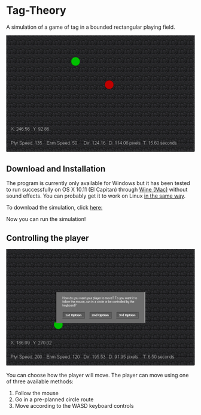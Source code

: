 # Tag-Theory

A simulation of a game of tag in a bounded rectangular playing field.

<img src="/img/mode2-1.png" alt="Example Simulation" width="625"/>

## Download and Installation
The program is currently only available for Windows but it has been tested to run successfully on OS X 10.11 (El Capitan) through [Wine (Mac)](https://www.davidbaumgold.com/tutorials/wine-mac/) without sound effects. 
You can probably get it to work on Linux [in the same way](https://www.linux.com/learn/how-install-and-use-wine-run-windows-applications-linux).

To download the simulation, click [here:](https://github.com/shermansiu/Tag-Theory/raw/TagTheory/Tag%20Theory%20r0110.exe)

Now you can run the simulation!

## Controlling the player

<img src="/img/mainmenu-1.png" alt="Main Menu" width="625"/>

You can choose how the player will move. The player can move using one of three available methods:
1. Follow the mouse
2. Go in a pre-planned circle route
3. Move according to the WASD keyboard controls
